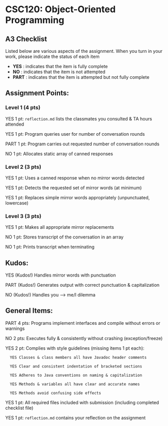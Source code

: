 # CSC120: Object-Oriented Programming
## A3 Checklist

Listed below are various aspects of the assignment.  When you turn in your work, please indicate the status of each item

- **YES** : indicates that the item is fully complete
- **NO** : indicates that the item is not attempted
- **PART** : indicates that the item is attempted but not fully complete


## Assignment Points:

### Level 1 (4 pts)

YES 1 pt: `reflection.md` lists the classmates you consulted & TA hours attended

YES 1 pt: Program queries user for number of conversation rounds

PART 1 pt: Program carries out requested number of conversation rounds

NO 1 pt: Allocates static array of canned responses

### Level 2 (3 pts)

YES 1 pt: Uses a canned response when no mirror words detected

YES 1 pt: Detects the requested set of mirror words (at minimum)

YES 1 pt: Replaces simple mirror words appropriately (unpunctuated, lowercase)

### Level 3 (3 pts)

YES 1 pt: Makes all appropriate mirror replacements

NO 1 pt: Stores transcript of the conversation in an array

NO 1 pt: Prints transcript when terminating

## Kudos:

YES (Kudos!) Handles mirror words with punctuation

PART (Kudos!) Generates output with correct punctuation & capitalization

NO (Kudos!) Handles you --> me/I dilemma



## General Items:

PART 4 pts: Programs implement interfaces and compile without errors or warnings

NO 2 pts: Executes fully & consistently without crashing (exception/freeze)

YES 2 pt: Complies with style guidelines (missing items 1 pt each):

      YES Classes & class members all have Javadoc header comments

      YES Clear and consistent indentation of bracketed sections

      YES Adheres to Java conventions on naming & capitalization

      YES Methods & variables all have clear and accurate names

      YES Methods avoid confusing side effects

YES 1 pt: All required files included with submission (including completed checklist file)

YES 1 pt: `reflection.md` contains your reflection on the assignment
